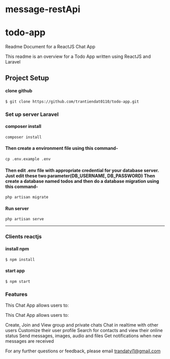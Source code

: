 # message-restApi

# todo-app
Readme Document for a ReactJS Chat App


This readme is an overview for a Todo App written using ReactJS and Laravel


## Project Setup
#### clone github
```
$ git clone https://github.com/trantiendat0110/todo-app.git
```
### Set up server Laravel
#### composer install
```
composer install
```
#### Then create a environment file using this command-
```
cp .env.example .env
```

#### Then edit .env file with appropriate credential for your database server. Just edit these two parameter(DB_USERNAME, DB_PASSWORD) Then create a database named todos and then do a database migration using this command-

```
php artisan migrate
```

#### Run server
```
php artisan serve
```
<hr>

### Clients reactjs

#### install npm 
```
$ npm install
```
#### start app 
```
$ npm start
```
### Features

This Chat App allows users to:


This Chat App allows users to:


Create, Join and View group and private chats
Chat in realtime with other users
Customize their user profile
Search for contacts and view their online status
Send messages, images, audio and files
Get notifications when new messages are received

For any further questions or feedback, please email trandatyl1@gmail.com
